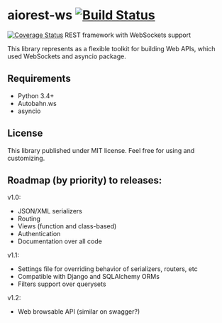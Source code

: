 # aiorest-ws [![Build Status](https://travis-ci.org/Relrin/aiorest-ws.svg)](https://travis-ci.org/Relrin/aiorest-ws)
[![Coverage Status](https://coveralls.io/repos/Relrin/aiorest-ws/badge.svg?branch=master&service=github)](https://coveralls.io/github/Relrin/aiorest-ws?branch=master)
REST framework with WebSockets support

This library represents as a flexible toolkit for building Web APIs, which used WebSockets and asyncio package.

Requirements
-----
- Python 3.4+
- Autobahn.ws
- asyncio

License
-----
This library published under MIT license. Feel free for using and customizing.

Roadmap (by priority) to releases:
-----
v1.0:
- JSON/XML serializers
- Routing
- Views (function and class-based)
- Authentication
- Documentation over all code

v1.1:
- Settings file for overriding behavior of serializers, routers, etc
- Compatible with Django and SQLAlchemy ORMs
- Filters support over querysets

v1.2:
- Web browsable API (similar on swagger?)
